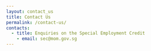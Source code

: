 ```yaml
---
layout: contact_us
title: Contact Us
permalink: /contact-us/
contacts:
  - title: Enquiries on the Special Employment Credit
    - email: sec@mom.gov.sg
---
```

